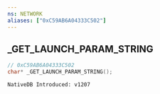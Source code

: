 ```yaml
---
ns: NETWORK
aliases: ["0xC59AB6A04333C502"]
---
```

## _GET_LAUNCH_PARAM_STRING

```c
// 0xC59AB6A04333C502
char* _GET_LAUNCH_PARAM_STRING();
```

```
NativeDB Introduced: v1207
```

